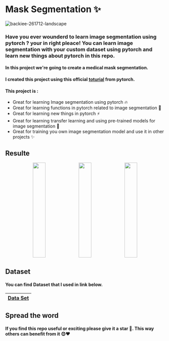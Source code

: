 # Mask Segmentation ✨



![backiee-261712-landscape](https://github.com/0nE01/Image-Segmentation-with-pytorch/assets/127254729/a4c0719b-c9fe-40d9-b6a2-111dd55e3ae4)



### Have you ever wounderd to learn image segmentation using pytorch ? your in right pleace! You can learn image segmentation with your custom dataset using pytorch and learn new things about pytorch in this repo. 
#### In this project we're going to create a medical mask segmentation.
#### I created this project using this official [toturial](https://pytorch.org/tutorials/intermediate/torchvision_tutorial.html) from pytorch.

#### This project is  :
* Great for learning Image segmentation using pytorch 🔥
* Great for learning functions in pytorch related to image segmentation 💪
* Great for learning new things in pytorch ⚡
* Great for learning transfer learning and using pre-trained models for image segmentation 🤖
* Great for training you own image segmentation model and use it in other projects ✨

Resulte
----




<p align="center" width="100%">
   <img src="https://github.com/0nE01/Mask-Segmentation/assets/127254729/08aea9bd-cbe8-453c-9d0d-7a41afc26c4b" width="28%" height="300">
  <img src="https://github.com/0nE01/Mask-Segmentation/assets/127254729/bccb6a08-8bf3-4719-97f5-70163157723a"  width="28%" height="300">
  <img src="https://github.com/0nE01/Mask-Segmentation/assets/127254729/676cdc36-50a6-40e1-807b-ef48c6b1e8ed"  width="28%" height="300">
</p>

Dataset
------
#### You can find Dataset that I used in link below.
| [Data Set](https://www.kaggle.com/datasets/perke986/face-mask-segmentation-dataset) |
| ------------- | 

## Spread the word
#### If you find this repo useful or exciting please give it a star 🎇. This way others can benefit from it 😊❤
